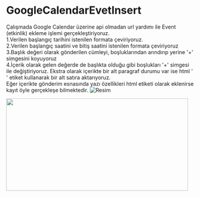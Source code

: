 # GoogleCalendarEvetInsert
Çalışmada Google Calendar üzerine api olmadan url yardımı ile Event (etkinlik) ekleme işlemi gerçekleştiriyoruz.
<br/>
1.Verilen başlangıç tarihini istenilen formata çeviriyoruz.
<br/>
2.Verilen başlangıç saatini ve bitiş saatini istenilen formata çeviriyoruz
<br/>
3.Başlık değeri olarak gönderilen cümleyi, boşluklarından arındırıp yerine '+' simgesini koyuyoruz
<br/>
4.İçerik olarak gelen değerde de başlıkta olduğu gibi boşlukları '+' simgesi ile değiştiriyoruz. Ekstra olarak içerikte bir alt paragraf durumu var ise html '<br/>' etiket kullanarak bir alt satıra aktarıyoruz. 
<br/>
Eğer içerikte gönderim esnasında yazı özellikleri html etiketi olarak eklenirse kayıt öyle gerçekleşe bilmektedir.
<img alt="Resim" sizes="(min-width: 954px) 842px, (min-width: 801px) calc(100vw - 112px), calc(100vw - 64px)" src="https://blogger.googleusercontent.com/img/a/AVvXsEjf6Lo6ktXf_OeaJiQfg3HomYkGV4IuCpKIUoNBE8l6JO5cIMOuVPV1GUhM22tYcFHWe27_lp8k-yZyo-n553C2XdXm4jeh0lBHXg0GayVtoEAKpYsl-FuRCO_oeYsRaQFvvzqnmp5gTW5OHMo_VSDGVRaFSv2jkaiFYU737JUP3TMlKcO_XTH1qNo_Ww=w507-h375">

<img border="0" data-original-height="725" data-original-width="1421" height="248" src="https://blogger.googleusercontent.com/img/a/AVvXsEiNyYKjnlBcfwGUr_BA4PdDc_oKrJ8GcPlF02QPMpZIaTxaFe5UinkSH5cAziefFUt9gN941V-RmTomWFV8tt6Jr6bRg-1T7AmKRCBTVUFYf_KyC6iCXKx-ApllXAoJdBwDJ1_CFC90LWjoTGqqSppNeBmcE_Qui_8z4d3N2C6J7PnRbyIBTB9EdTw9DA=w487-h248" width="487">
